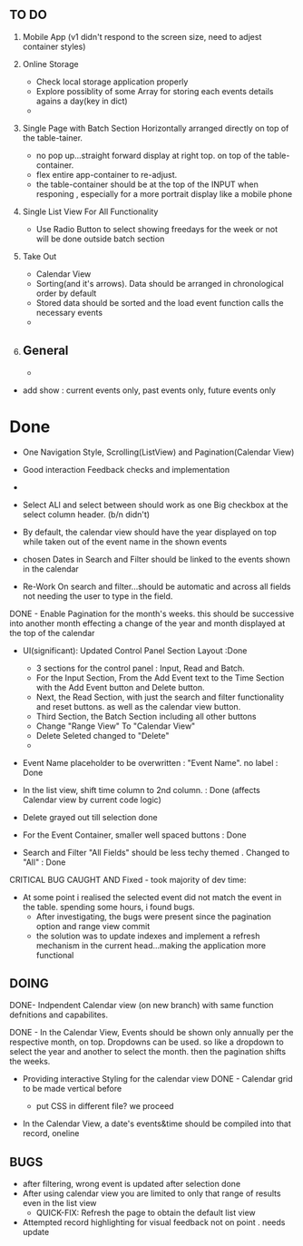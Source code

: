 ## TO DO
1. Mobile App (v1 didn't respond to the screen size, need to adjest container styles)
2. Online Storage
   - Check local storage application properly
   - Explore possiblity of some Array for storing each events details agains a day(key in dict) 
   - 
4. Single Page with  Batch Section Horizontally arranged directly on top of the table-tainer. 
   - no pop up...straight forward display at right top. on top of the table-container.
   - flex entire app-container to re-adjust.
   -  the table-container should be at the top of the INPUT when responing , especially for a more portrait display like a mobile phone


3. Single List View For All Functionality
   - Use Radio Button to select showing freedays for the week or not  
         will be done outside batch section
4. Take Out
   - Calendar View
   - Sorting(and it's arrows). Data should be arranged in chronological order by default
   - Stored data should be sorted and the load event function calls the necessary events
   - 
5. General
   - 
   - 








- add show : current events only, past events only, future events only

# Done
- One Navigation Style, Scrolling(ListView) and Pagination(Calendar View)

- Good interaction Feedback checks and implementation
- 
- Select ALl and select between should work as one Big checkbox at the select column header. (b/n didn't)

- By default, the calendar view should have the year displayed on top while taken out of the event name in the shown events

- chosen Dates in Search and Filter should be linked to the events shown in the calendar

- Re-Work On search and filter...should be automatic and across all fields not needing the user to type in the field.

DONE - Enable Pagination for the month's weeks. this should be successive into another month effecting a change of the year and month displayed at the top of the calendar

- UI(significant): Updated Control Panel Section Layout  :Done
    - 3 sections for the control panel : Input, Read and Batch.
    - For the Input Section, From the Add Event text to the Time Section with the Add Event button and Delete button.
    - Next, the Read Section, with just the search and filter functionality and reset buttons. as well as the calendar  view button.
    - Third Section, the Batch Section including all other buttons 
    - Change "Range View" To "Calendar View"
    - Delete Seleted changed to "Delete"
  - 

- Event Name placeholder to be overwritten : "Event Name". no label : Done
- In the list view, shift time column to 2nd column. : Done (affects Calendar view by current code logic)
- Delete grayed out till selection done
- For the Event Container, smaller well spaced buttons : Done
- Search and Filter "All Fields" should be less techy themed . Changed to "All" : Done
  
CRITICAL BUG CAUGHT AND Fixed - took majority of dev time:
- At some point i realised the selected event did not match the event in the table. spending some hours, i found bugs.
	- After investigating, the bugs were present since the pagination option and range view commit
	- the solution was to update indexes and implement a refresh mechanism in the current head...making the application more functional


## DOING
DONE- Indpendent Calendar view (on new branch) with same function defnitions and capabilites.

DONE - In the Calendar View, Events should be shown only annually per the respective month, on top. Dropdowns can be used. so like a dropdown to select the year and another to select the month. then the pagination shifts the weeks.

- Providing interactive Styling for the calendar view
  DONE - Calendar grid to be made vertical before 
  - put CSS in different file?
  we proceed
  
- In the Calendar View, a date's events&time should be compiled into that record, oneline
  


## BUGS
- after filtering, wrong event is updated after selection done
- After using calendar view you are limited to only that range of results even in the list view 
  - QUICK-FIX: Refresh the page to obtain the default list view
- Attempted record highlighting for visual feedback not on point . needs update